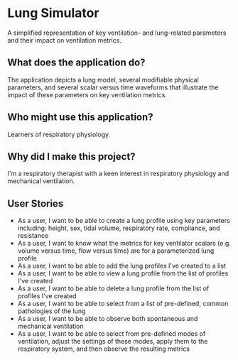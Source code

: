 # Lung Simulator

A simplified representation of key ventilation- and lung-related parameters and their impact on ventilation metrics.

## What does the application do?
The application depicts a lung model, several modifiable physical parameters, and several scalar versus time waveforms that illustrate the impact of these parameters on key ventilation metrics.

## Who might use this application?
Learners of respiratory physiology.

## Why did I make this project?
I'm a respiratory therapist with a keen interest in respiratory physiology and mechanical ventilation.

## User Stories
- As a user, I want to be able to create a lung profile using key parameters including: height, sex, tidal volume, respiratory rate, compliance, and resistance
- As a user, I want to know what the metrics for key ventilator scalars (e.g. volume versus time, flow versus time) are for a parameterized lung profile
- As a user, I want to be able to add the lung profiles I've created to a list
- As a user, I want to be able to view a lung profile from the list of profiles I've created
- As a user, I want to be able to delete a lung profile from the list of profiles I've created
- As a user, I want to be able to select from a list of pre-defined, common pathologies of the lung
- As a user, I want to be able to observe both spontaneous and mechanical ventilation
- As a user, I want to be able to select from pre-defined modes of ventilation, adjust the settings of these modes, apply them to the respiratory system, and then observe the resulting metrics

